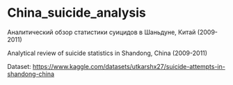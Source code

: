 # China_suicide_analysis

Аналитический обзор статистики суицидов в Шаньдуне, Китай (2009-2011)

Analytical review of suicide statistics in Shandong, China (2009-2011)

Dataset: https://www.kaggle.com/datasets/utkarshx27/suicide-attempts-in-shandong-china
